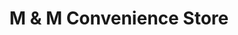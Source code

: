 ---
title: "M & M Convenience Store"
url: /addiewell/m-and-m-convenience-store/
shop: convenience
---
